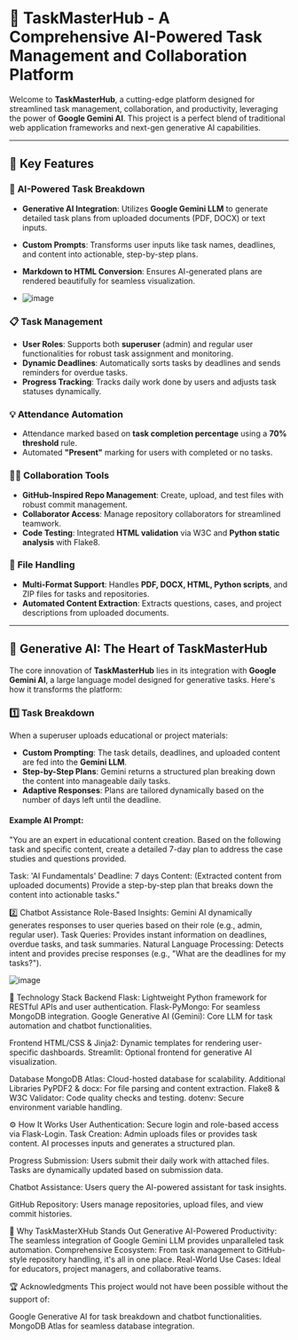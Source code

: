 # 🚀 **TaskMasterHub** - A Comprehensive AI-Powered Task Management and Collaboration Platform  

Welcome to **TaskMasterHub**, a cutting-edge platform designed for streamlined task management, collaboration, and productivity, leveraging the power of **Google Gemini AI**. This project is a perfect blend of traditional web application frameworks and next-gen generative AI capabilities.

---

## 📌 **Key Features**
### 🌟 **AI-Powered Task Breakdown**
- **Generative AI Integration**: Utilizes **Google Gemini LLM** to generate detailed task plans from uploaded documents (PDF, DOCX) or text inputs.
- **Custom Prompts**: Transforms user inputs like task names, deadlines, and content into actionable, step-by-step plans.
- **Markdown to HTML Conversion**: Ensures AI-generated plans are rendered beautifully for seamless visualization.

- ![image](https://github.com/user-attachments/assets/d47d38b9-50da-43a9-90f0-5e80465a2880)


### 📋 **Task Management**
- **User Roles**: Supports both **superuser** (admin) and regular user functionalities for robust task assignment and monitoring.
- **Dynamic Deadlines**: Automatically sorts tasks by deadlines and sends reminders for overdue tasks.
- **Progress Tracking**: Tracks daily work done by users and adjusts task statuses dynamically.

### 💡 **Attendance Automation**
- Attendance marked based on **task completion percentage** using a **70% threshold** rule.
- Automated **"Present"** marking for users with completed or no tasks.

### 🧑‍💻 **Collaboration Tools**
- **GitHub-Inspired Repo Management**: Create, upload, and test files with robust commit management.
- **Collaborator Access**: Manage repository collaborators for streamlined teamwork.
- **Code Testing**: Integrated **HTML validation** via W3C and **Python static analysis** with Flake8.

### 🔎 **File Handling**
- **Multi-Format Support**: Handles **PDF, DOCX, HTML, Python scripts**, and ZIP files for tasks and repositories.
- **Automated Content Extraction**: Extracts questions, cases, and project descriptions from uploaded documents.

---

## 🌌 **Generative AI: The Heart of TaskMasterHub**

The core innovation of **TaskMasterHub** lies in its integration with **Google Gemini AI**, a large language model designed for generative tasks. Here's how it transforms the platform:

### **1️⃣ Task Breakdown**
When a superuser uploads educational or project materials:
- **Custom Prompting**: The task details, deadlines, and uploaded content are fed into the **Gemini LLM**.
- **Step-by-Step Plans**: Gemini returns a structured plan breaking down the content into manageable daily tasks.
- **Adaptive Responses**: Plans are tailored dynamically based on the number of days left until the deadline.

#### **Example AI Prompt:**
"You are an expert in educational content creation. Based on the following task and specific content, create a detailed 7-day plan to address the case studies and questions provided. 

Task: 'AI Fundamentals'
Deadline: 7 days
Content: (Extracted content from uploaded documents)
Provide a step-by-step plan that breaks down the content into actionable tasks."


2️⃣ Chatbot Assistance
Role-Based Insights: Gemini AI dynamically generates responses to user queries based on their role (e.g., admin, regular user).
Task Queries: Provides instant information on deadlines, overdue tasks, and task summaries.
Natural Language Processing: Detects intent and provides precise responses (e.g., "What are the deadlines for my tasks?").

![image](https://github.com/user-attachments/assets/0eac49ba-4065-4f3f-a7f9-7429d4761875)


🔧 Technology Stack
Backend
Flask: Lightweight Python framework for RESTful APIs and user authentication.
Flask-PyMongo: For seamless MongoDB integration.
Google Generative AI (Gemini): Core LLM for task automation and chatbot functionalities.

Frontend
HTML/CSS & Jinja2: Dynamic templates for rendering user-specific dashboards.
Streamlit: Optional frontend for generative AI visualization.

Database
MongoDB Atlas: Cloud-hosted database for scalability.
Additional Libraries
PyPDF2 & docx: For file parsing and content extraction.
Flake8 & W3C Validator: Code quality checks and testing.
dotenv: Secure environment variable handling.

⚙️ How It Works
User Authentication: Secure login and role-based access via Flask-Login.
Task Creation:
Admin uploads files or provides task content.
AI processes inputs and generates a structured plan.

Progress Submission:
Users submit their daily work with attached files.
Tasks are dynamically updated based on submission data.

Chatbot Assistance:
Users query the AI-powered assistant for task insights.

GitHub Repository:
Users manage repositories, upload files, and view commit histories.

🌟 Why TaskMasterXHub Stands Out
Generative AI-Powered Productivity: The seamless integration of Google Gemini LLM provides unparalleled task automation.
Comprehensive Ecosystem: From task management to GitHub-style repository handling, it's all in one place.
Real-World Use Cases: Ideal for educators, project managers, and collaborative teams.

🏆 Acknowledgments
This project would not have been possible without the support of:

Google Generative AI for task breakdown and chatbot functionalities.
MongoDB Atlas for seamless database integration.
